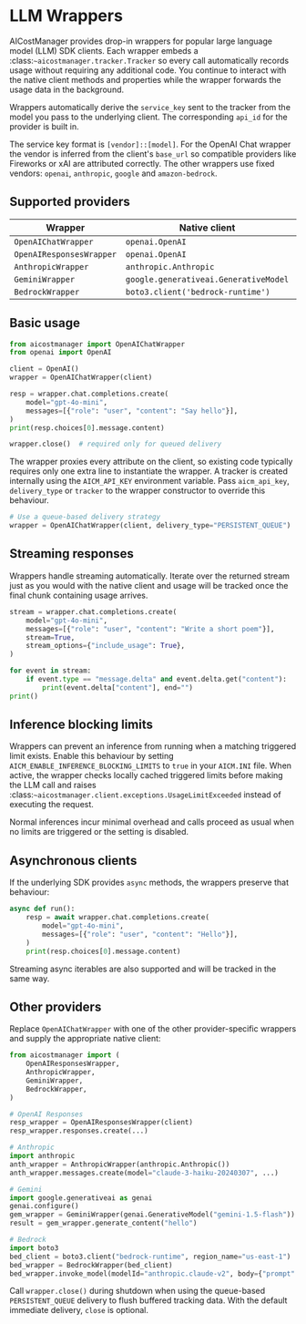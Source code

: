 # LLM Wrappers

AICostManager provides drop-in wrappers for popular large language model (LLM)
SDK clients. Each wrapper embeds a :class:`~aicostmanager.tracker.Tracker`
so every call automatically records usage without requiring any additional code.
You continue to interact with the native client methods and properties while the
wrapper forwards the usage data in the background.

Wrappers automatically derive the ``service_key`` sent to the tracker from the
model you pass to the underlying client. The corresponding ``api_id`` for the
provider is built in.

The service key format is ``[vendor]::[model]``. For the OpenAI Chat wrapper the
vendor is inferred from the client's ``base_url`` so compatible providers like
Fireworks or xAI are attributed correctly. The other wrappers use fixed vendors:
``openai``, ``anthropic``, ``google`` and ``amazon-bedrock``.

## Supported providers

| Wrapper | Native client | ``api_id`` |
| ------- | ------------- | ---------- |
| ``OpenAIChatWrapper`` | ``openai.OpenAI`` | ``openai_chat`` |
| ``OpenAIResponsesWrapper`` | ``openai.OpenAI`` | ``openai_responses`` |
| ``AnthropicWrapper`` | ``anthropic.Anthropic`` | ``anthropic`` |
| ``GeminiWrapper`` | ``google.generativeai.GenerativeModel`` | ``gemini`` |
| ``BedrockWrapper`` | ``boto3.client('bedrock-runtime')`` | ``bedrock`` |

## Basic usage

```python
from aicostmanager import OpenAIChatWrapper
from openai import OpenAI

client = OpenAI()
wrapper = OpenAIChatWrapper(client)

resp = wrapper.chat.completions.create(
    model="gpt-4o-mini",
    messages=[{"role": "user", "content": "Say hello"}],
)
print(resp.choices[0].message.content)

wrapper.close()  # required only for queued delivery
```

The wrapper proxies every attribute on the client, so existing code typically
requires only one extra line to instantiate the wrapper.  A tracker is created
internally using the ``AICM_API_KEY`` environment variable.  Pass ``aicm_api_key``,
``delivery_type`` or ``tracker`` to the wrapper constructor to override this
behaviour.

```python
# Use a queue-based delivery strategy
wrapper = OpenAIChatWrapper(client, delivery_type="PERSISTENT_QUEUE")
```

## Streaming responses

Wrappers handle streaming automatically.  Iterate over the returned stream just
as you would with the native client and usage will be tracked once the final
chunk containing usage arrives.

```python
stream = wrapper.chat.completions.create(
    model="gpt-4o-mini",
    messages=[{"role": "user", "content": "Write a short poem"}],
    stream=True,
    stream_options={"include_usage": True},
)

for event in stream:
    if event.type == "message.delta" and event.delta.get("content"):
        print(event.delta["content"], end="")
print()
```

## Inference blocking limits

Wrappers can prevent an inference from running when a matching triggered limit
exists. Enable this behaviour by setting
``AICM_ENABLE_INFERENCE_BLOCKING_LIMITS`` to ``true`` in your ``AICM.INI`` file.
When active, the wrapper checks locally cached triggered limits before making
the LLM call and raises :class:`~aicostmanager.client.exceptions.UsageLimitExceeded`
instead of executing the request.

Normal inferences incur minimal overhead and calls proceed as usual when no
limits are triggered or the setting is disabled.

## Asynchronous clients

If the underlying SDK provides ``async`` methods, the wrappers preserve that
behaviour:

```python
async def run():
    resp = await wrapper.chat.completions.create(
        model="gpt-4o-mini",
        messages=[{"role": "user", "content": "Hello"}],
    )
    print(resp.choices[0].message.content)
```

Streaming async iterables are also supported and will be tracked in the same
way.

## Other providers

Replace ``OpenAIChatWrapper`` with one of the other provider-specific wrappers
and supply the appropriate native client:

```python
from aicostmanager import (
    OpenAIResponsesWrapper,
    AnthropicWrapper,
    GeminiWrapper,
    BedrockWrapper,
)

# OpenAI Responses
resp_wrapper = OpenAIResponsesWrapper(client)
resp_wrapper.responses.create(...)

# Anthropic
import anthropic
anth_wrapper = AnthropicWrapper(anthropic.Anthropic())
anth_wrapper.messages.create(model="claude-3-haiku-20240307", ...)

# Gemini
import google.generativeai as genai
genai.configure()
gem_wrapper = GeminiWrapper(genai.GenerativeModel("gemini-1.5-flash"))
result = gem_wrapper.generate_content("hello")

# Bedrock
import boto3
bed_client = boto3.client("bedrock-runtime", region_name="us-east-1")
bed_wrapper = BedrockWrapper(bed_client)
bed_wrapper.invoke_model(modelId="anthropic.claude-v2", body={"prompt": "hi"})
```

Call ``wrapper.close()`` during shutdown when using the queue-based
``PERSISTENT_QUEUE`` delivery to flush buffered tracking data. With the default
immediate delivery, ``close`` is optional.
